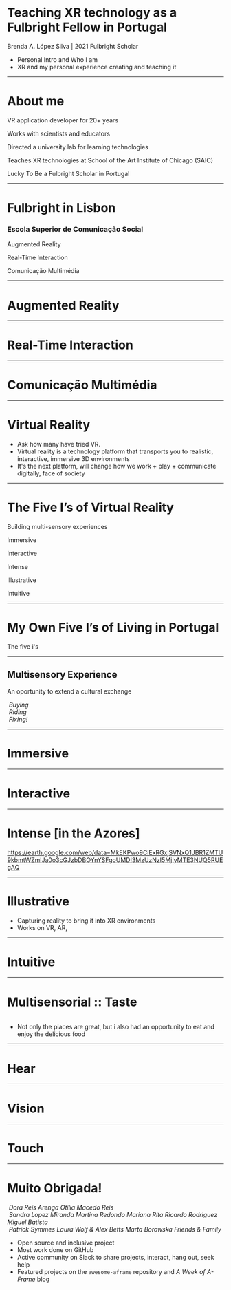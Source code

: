 <!-- .slide: data-background="media/img/F-Lisbon.png" -->

<div class="talk-title">
  <h1>Teaching XR technology as a Fulbright Fellow in Portugal</h1>
  <p class="talk-info">
    Brenda A. López Silva | 2021 Fulbright Scholar 
  </p>
</div>
 
<!-- NOTES -->
- Personal Intro and Who I am
- XR and my personal experience creating and teaching it

------
<!-- .slide: data-background-video="media/video/CAVE2.mp4" data-background-video-loop="true" data-background-video-muted="true" data-state="state--bg-dark" -->
# About me
<div class="slide__boilerplate">
<p>VR application developer for 20+ years</p>
<p>Works with scientists and educators</p>
<p>Directed a university lab for learning technologies</p>
<p>Teaches XR technologies at School of the Art Institute of Chicago (SAIC)</p>
<p>Lucky To Be a Fulbright Scholar in Portugal</p>

------
<!-- .slide: data-background="media/img/escs.jpg" -->
# Fulbright in Lisbon
### Escola Superior de Comunicação Social

<div class="slide__boilerplate">
  <p>Augmented Reality</p>
  <p>Real-Time Interaction</p>
  <p>Comunicação Multimédia</p>
</div>

---
<!-- .slide: data-background-video="media/video/escs-ar.mp4" data-background-video-loop="true" data-background-video-muted="true" data-state="state--bg-dark" -->
# Augmented Reality 

---
<!-- .slide: data-background-video="media/video/VR-ESCS-demo.mp4" data-background-video-loop="true" data-background-video-muted="true" data-state="state--bg-dark" -->
# Real-Time Interaction

---

<!-- .slide: data-background-video="media/video/ComunicacaoMultimedia.mp4" data-background-video-loop="true" data-background-video-muted="true" data-state="state--bg-dark" -->
# Comunicação Multimédia

------

# Virtual Reality

<!-- .slide: data-background-video="media/video/virtualreality.mp4" data-background-video-loop="true" data-background-video-muted="true" data-state="state--bg-dark" -->

<!-- NOTES -->
- Ask how many have tried VR.
- Virtual reality is a technology platform that transports you to realistic, interactive, immersive 3D environments
- It's the next platform, will change how we work + play + communicate digitally, face of society

---
<!-- .slide: data-background="media/img/CAVE2-Antarctica.jpg" -->
# The Five I’s of Virtual Reality

Building multi-sensory experiences

<div class="slide__boilerplate">
  <p>Immersive</p>
  <p>Interactive</p>
  <p>Intense</p>
  <p>Illustrative</p>
  <p>Intuitive</p>
</div>


------
<!-- .slide: data-background-color="#333" -->
# My Own Five I’s of Living in Portugal

The five i's

---
<!-- .slide: data-background-color="#333" -->
## Multisensory Experience

An oportunity to extend a cultural exchange

<div class="captioned-image-row">
  <div>
    <img data-src="media/img/vespas.png">
    <i>Buying</i>
  </div>
  <div>
    <img data-src="media/img/vespa-mirror.png">
    <i>Riding</i>
  </div>
  <div>
    <img data-src="media/img/vespa-fix.jpg">
    <i>Fixing!</i>
  </div>
</div>

---
<!-- .slide: data-background="media/img/vespa-tour.gif" -->
# Immersive 

---
<!-- .slide: data-background-video="media/video/Cabeca-Portugal.mp4" data-background-video-loop="true" data-background-video-muted="true" data-state="state--bg-dark" -->

# Interactive

---

# Intense [in the Azores]

https://earth.google.com/web/data=MkEKPwo9CiExRGxjSVNxQ1JBR1ZMTU9kbmtWZmlJa0o3cGJzbDBOYnYSFgoUMDI3MzUzNzI5MjIyMTE3NUQ5RUEgAQ

---
# Illustrative

<div class="stretch" data-aframe-scene="scenes/azores1.html"></div>

<!-- NOTES -->
- Capturing reality to bring it into XR environments
- Works on VR, AR,

---
<!-- .slide: data-background-color="#333" -->
# Intuitive 
<!-- .slide: data-background-video="media/video/intuitive-azores.mp4" data-background-video-loop="true" data-background-video-muted="true" data-state="state--bg-dark" -->

------
# Multisensorial :: Taste

<div class="image-row">
  <div><img data-src="media/img/food-imprensa.jpg"></div>
  <div><img data-src="media/img/food-fish.jpg"></div>
  <div><img data-src="media/img/food-amago.jpg"></div>
</div>


<!-- NOTES -->
- Not only the places are great, but i also had an opportunity to eat and enjoy the delicious food 

---
# Hear

<!-- .slide: data-background="media/img/fado.png" -->

---
# Vision

---

# Touch

------
# Muito Obrigada!

<div class="captioned-image-row">
  <div>
    <img data-src="media/img/logo-Fulbright.png">
    <i>Dora Reis Arenga</i>
    <i>Otília Macedo Reis</i>
  </div>
  <div>
    <img data-src="media/img/logo-escs.png">
    <i>Sandra Lopez Miranda</i>
    <i>Martina Redondo</i>
    <i>Mariana Rita</i>
    <i>Ricardo Rodriguez</i>
    <i>Miguel Batista</i>
  </div>
  <div>
    <img data-src="media/img/scene-collage-circle.png">
    <i>Patrick Symmes</i>
    <i>Laura Wolf & Alex Betts</i>
    <i>Marta Borowska</i>
    <i>Friends & Family</i>
  </div>
</div>

<!-- NOTES -->
- Open source and inclusive project
- Most work done on GitHub
- Active community on Slack to share projects, interact, hang out, seek help
- Featured projects on the `awesome-aframe` repository and *A Week of A-Frame* blog
